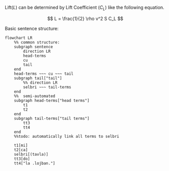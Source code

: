 Lift($L$) can be determined by Lift Coefficient ($C_L$) like the following
equation.

$$
L = \frac{1}{2} \rho v^2 S C_L
$$

Basic sentence structure:

```mermaid
flowchart LR
    %% common structure:
    subgraph sentence
        direction LR
        head-terms
        cu
        tail
    end
    head-terms ~~~ cu ~~~ tail
    subgraph tail["tail"]
        %% direction LR
        selbri ~~~ tail-terms
    end
    %%  semi-automated
    subgraph head-terms["head terms"]
        t1
        t2
    end
    subgraph tail-terms["tail terms"]
        tt3
        tt4
    end
    %%todo: automatically link all terms to selbri

    t1[mi]
    t2[ca]
    selbri[(tavla)]
    tt3[do]
    tt4["la .lojban."]

```
